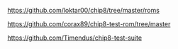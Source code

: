 
https://github.com/loktar00/chip8/tree/master/roms


https://github.com/corax89/chip8-test-rom/tree/master

https://github.com/Timendus/chip8-test-suite
